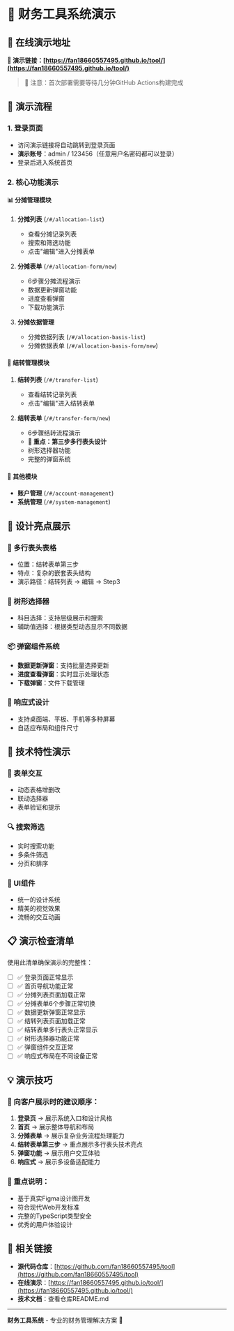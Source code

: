 # 🎯 财务工具系统演示

## 📍 在线演示地址

**🔗 演示链接：[https://fan18660557495.github.io/tool/](https://fan18660557495.github.io/tool/)**

> 📝 注意：首次部署需要等待几分钟GitHub Actions构建完成

## 🚀 演示流程

### 1. 登录页面
- 访问演示链接将自动跳转到登录页面
- **演示账号**：admin / 123456（任意用户名密码都可以登录）
- 登录后进入系统首页

### 2. 核心功能演示

#### 📊 分摊管理模块
1. **分摊列表** (`/#/allocation-list`)
   - 查看分摊记录列表
   - 搜索和筛选功能
   - 点击"编辑"进入分摊表单

2. **分摊表单** (`/#/allocation-form/new`)
   - 6步骤分摊流程演示
   - 数据更新弹窗功能
   - 进度查看弹窗
   - 下载功能演示

3. **分摊依据管理**
   - 分摊依据列表 (`/#/allocation-basis-list`)
   - 分摊依据表单 (`/#/allocation-basis-form/new`)

#### 🔄 结转管理模块
1. **结转列表** (`/#/transfer-list`)
   - 查看结转记录列表
   - 点击"编辑"进入结转表单

2. **结转表单** (`/#/transfer-form/new`)
   - 6步骤结转流程演示
   - **🎯 重点：第三步多行表头设计**
   - 树形选择器功能
   - 完整的弹窗系统

#### 👥 其他模块
- **账户管理** (`/#/account-management`)
- **系统管理** (`/#/system-management`)

## 🎨 设计亮点展示

### 💎 多行表头表格
- 位置：结转表单第三步
- 特点：复杂的嵌套表头结构
- 演示路径：结转列表 → 编辑 → Step3

### 🌳 树形选择器
- 科目选择：支持层级展示和搜索
- 辅助值选择：根据类型动态显示不同数据

### 📦 弹窗组件系统
- **数据更新弹窗**：支持批量选择更新
- **进度查看弹窗**：实时显示处理状态
- **下载弹窗**：文件下载管理

### 📱 响应式设计
- 支持桌面端、平板、手机等多种屏幕
- 自适应布局和组件尺寸

## 🔧 技术特性演示

### 🎯 表单交互
- 动态表格增删改
- 联动选择器
- 表单验证和提示

### 🔍 搜索筛选
- 实时搜索功能
- 多条件筛选
- 分页和排序

### 🎨 UI组件
- 统一的设计系统
- 精美的视觉效果
- 流畅的交互动画

## 📋 演示检查清单

使用此清单确保演示的完整性：

- [ ] ✅ 登录页面正常显示
- [ ] ✅ 首页导航功能正常
- [ ] ✅ 分摊列表页面加载正常
- [ ] ✅ 分摊表单6个步骤正常切换
- [ ] ✅ 数据更新弹窗正常显示
- [ ] ✅ 结转列表页面加载正常
- [ ] ✅ 结转表单多行表头正常显示
- [ ] ✅ 树形选择器功能正常
- [ ] ✅ 弹窗组件交互正常
- [ ] ✅ 响应式布局在不同设备正常

## 💡 演示技巧

### 🎪 向客户展示时的建议顺序：
1. **登录页** → 展示系统入口和设计风格
2. **首页** → 展示整体导航和布局
3. **分摊表单** → 展示复杂业务流程处理能力
4. **结转表单第三步** → 重点展示多行表头技术亮点
5. **弹窗功能** → 展示用户交互体验
6. **响应式** → 展示多设备适配能力

### 📝 重点说明：
- 基于真实Figma设计图开发
- 符合现代Web开发标准
- 完整的TypeScript类型安全
- 优秀的用户体验设计

## 🔗 相关链接

- **源代码仓库**：[https://github.com/fan18660557495/tool](https://github.com/fan18660557495/tool)
- **在线演示**：[https://fan18660557495.github.io/tool/](https://fan18660557495.github.io/tool/)
- **技术文档**：查看仓库README.md

---

**财务工具系统** - 专业的财务管理解决方案 🚀 